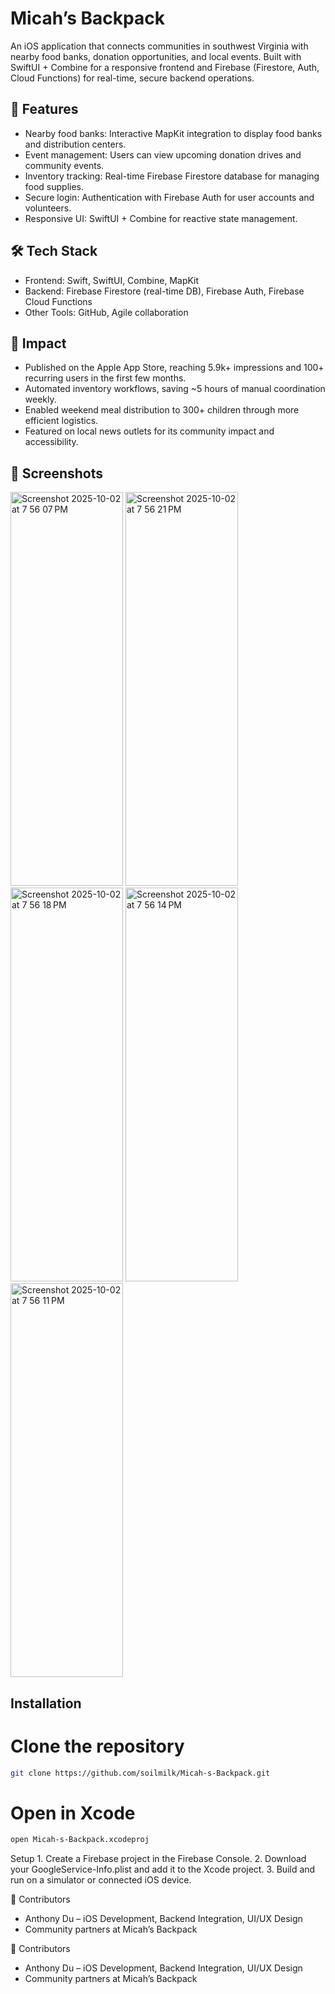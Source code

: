 # Micah’s Backpack

An iOS application that connects communities in southwest Virginia with nearby food banks, donation opportunities, and local events. Built with SwiftUI + Combine for a responsive frontend and Firebase (Firestore, Auth, Cloud Functions) for real-time, secure backend operations. 

## 📱 Features
- Nearby food banks: Interactive MapKit integration to display food banks and distribution centers.
- Event management: Users can view upcoming donation drives and community events.
- Inventory tracking: Real-time Firebase Firestore database for managing food supplies.
- Secure login: Authentication with Firebase Auth for user accounts and volunteers.
- Responsive UI: SwiftUI + Combine for reactive state management.

## 🛠️ Tech Stack
- Frontend: Swift, SwiftUI, Combine, MapKit
- Backend: Firebase Firestore (real-time DB), Firebase Auth, Firebase Cloud Functions
- Other Tools: GitHub, Agile collaboration

## 🚀 Impact
- Published on the Apple App Store, reaching 5.9k+ impressions and 100+ recurring users in the first few months.
- Automated inventory workflows, saving ~5 hours of manual coordination weekly.
- Enabled weekend meal distribution to 300+ children through more efficient logistics.
- Featured on local news outlets for its community impact and accessibility.

## 📸 Screenshots
<img width="180" height="630" alt="Screenshot 2025-10-02 at 7 56 07 PM" src="https://github.com/user-attachments/assets/b18ef68b-cf11-4797-a139-73cbe01d775d" />
<img width="180" height="630" alt="Screenshot 2025-10-02 at 7 56 21 PM" src="https://github.com/user-attachments/assets/4ff1aec9-ea7f-4d1f-bd3e-9d5b791fc045" />
<img width="180" height="630" alt="Screenshot 2025-10-02 at 7 56 18 PM" src="https://github.com/user-attachments/assets/9ff80359-2f75-42cc-b58a-63576ecc3d9b" />
<img width="180" height="630" alt="Screenshot 2025-10-02 at 7 56 14 PM" src="https://github.com/user-attachments/assets/e1320734-8d7c-4486-a2cc-7d28d6acab62" />
<img width="180" height="630" alt="Screenshot 2025-10-02 at 7 56 11 PM" src="https://github.com/user-attachments/assets/a8041c5f-ecbe-4b3b-80b2-a1ca005bc28a" />

## Installation

# Clone the repository
```bash
git clone https://github.com/soilmilk/Micah-s-Backpack.git  
```

# Open in Xcode
```bash
open Micah-s-Backpack.xcodeproj
```
Setup
	1.	Create a Firebase project in the Firebase Console.
	2.	Download your GoogleService-Info.plist and add it to the Xcode project.
	3.	Build and run on a simulator or connected iOS device.

  👥 Contributors
- Anthony Du – iOS Development, Backend Integration, UI/UX Design
- Community partners at Micah’s Backpack

 👥 Contributors
- Anthony Du – iOS Development, Backend Integration, UI/UX Design
- Community partners at Micah’s Backpack
